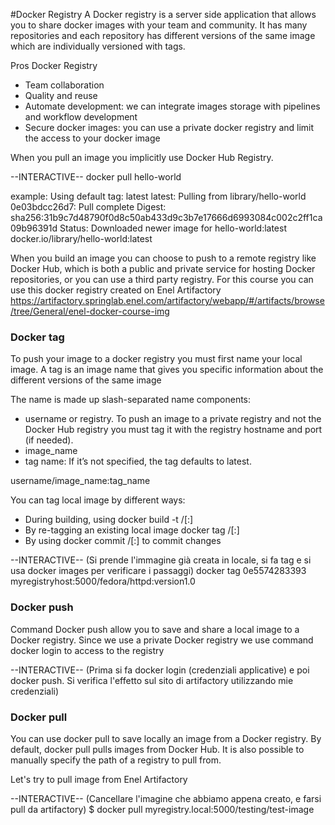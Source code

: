 #Docker Registry
A Docker registry is a server side application that allows you to share docker
images with your team and community.
It has many repositories and each repository has different versions of the same image which are
individually versioned with tags.


Pros Docker Registry
- Team collaboration
- Quality and reuse
- Automate development: we can integrate images storage with pipelines and workflow development
- Secure docker images: you can use a private docker registry and limit the access to your 
  docker image


When you pull an image you implicitly use Docker Hub Registry.

--INTERACTIVE--
docker pull hello-world

example:
Using default tag: latest
latest: Pulling from library/hello-world
0e03bdcc26d7: Pull complete 
Digest: sha256:31b9c7d48790f0d8c50ab433d9c3b7e17666d6993084c002c2ff1ca09b96391d
Status: Downloaded newer image for hello-world:latest
docker.io/library/hello-world:latest

When you build an image you can choose to push to a remote registry like Docker Hub,
which is both a public and private service for hosting Docker repositories, or you can use
a third party registry.
For this course you can use this docker registry created on Enel Artifactory 
https://artifactory.springlab.enel.com/artifactory/webapp/#/artifacts/browse/tree/General/enel-docker-course-img


### Docker tag
To push your image to a docker registry you must first name your local image.
A tag is an image name that gives you specific information about the different versions of the
same image

The name is made up slash-separated name components:
- username or registry. To push an image to a private registry and not the Docker Hub registry you 
  must tag it with the registry hostname and port (if needed).
- image_name
- tag name: If it’s not specified, the tag defaults to latest.

username/image_name:tag_name

You can tag local image by different ways:
- During building, using docker build -t <hub-user>/<repo-name>[:<tag>]
- By re-tagging an existing local image docker tag <existing-image> <hub-user>/<repo-name>[:<tag>]
- By using docker commit <existing-container> <hub-user>/<repo-name>[:<tag>] to commit changes

--INTERACTIVE--
(Si prende l'immagine già creata in locale, si fa tag e si usa docker images per verificare
i passaggi)
docker tag 0e5574283393 myregistryhost:5000/fedora/httpd:version1.0

### Docker push
Command Docker push allow you to save and share a local image to a Docker registry.
Since we use a private Docker registry we use command docker login to access to the registry

--INTERACTIVE--
(Prima si fa docker login (credenziali applicative) e poi docker push.
Si verifica l'effetto sul sito di artifactory utilizzando mie credenziali)

### Docker pull
You can use docker pull to save locally an image from a Docker registry.
By default, docker pull pulls images from Docker Hub. 
It is also possible to manually specify the path of a registry to pull from. 

Let's try to pull image from Enel Artifactory

--INTERACTIVE--
(Cancellare l'imagine che abbiamo appena creato, e farsi pull da artifactory)
$ docker pull myregistry.local:5000/testing/test-image






